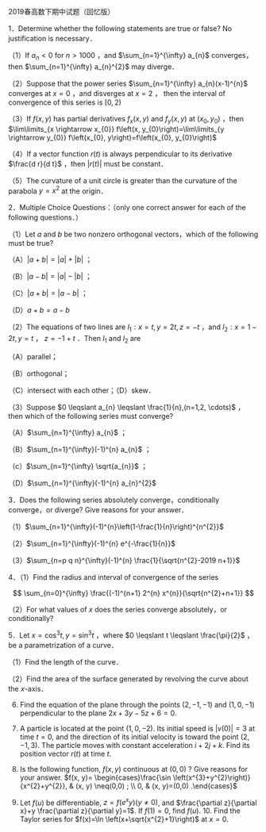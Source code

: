 2019春高数下期中试题（回忆版）

1．Determine whether the following statements are true or false? No justification is necessary．

（1）If $a_{n}<0$ for $n>1000$ ，and $\sum_{n=1}^{\infty} a_{n}$ converges，then $\sum_{n=1}^{\infty} a_{n}^{2}$ may diverge．

（2）Suppose that the power series $\sum_{n=1}^{\infty} a_{n}(x-1)^{n}$ converges at $x=0$ ，and disverges at $x=2$ ， then the interval of convergence of this series is $[0,2)$

（3）If $f(x, y)$ has partial derivatives $f_{x}(x, y)$ and $f_{y}(x, y)$ at $\left(x_{0}, y_{0}\right)$ ，then $\lim\limits_{x \rightarrow x_{0}} f\left(x, y_{0}\right)=\lim\limits_{y \rightarrow y_{0}} f\left(x_{0}, y\right)=f\left(x_{0}, y_{0}\right)$

（4）If a vector function $r(t)$ is always perpendicular to its derivative $\frac{d r}{d t}$ ，then $|r(t)|$ must be constant．

（5）The curvature of a unit circle is greater than the curvature of the parabola $y=x^{2}$ at the origin．

2．Multiple Choice Questions：（only one correct answer for each of the following questions．）

（1）Let $a$ and $b$ be two nonzero orthogonal vectors，which of the following must be true?

（A）$|a+b|=|a|+|b|$ ；

（B）$|a-b|=|a|-|b|$ ；

（C）$|a+b|=|a-b|$ ；

（D）$a+b=a-b$

（2）The equations of two lines are $l_{1}: x=t, y=2 t, z=-t$ ，and $l_{2}: x=1-2 t, y=t$ ， $z=-1+t$ ．Then $l_{1}$ and $l_{2}$ are

（A）parallel；

（B）orthogonal；

（C）intersect with each other；（D）skew．

（3）Suppose $0 \leqslant a_{n} \leqslant \frac{1}{n},(n=1,2, \cdots)$ ，then which of the following series must converge?

（A）$\sum_{n=1}^{\infty} a_{n}$ ；

（B）$\sum_{n=1}^{\infty}(-1)^{n} a_{n}$ ；

（c）$\sum_{n=1}^{\infty} \sqrt{a_{n}}$ ；

（D）$\sum_{n=1}^{\infty}(-1)^{n} a_{n}^{2}$

3．Does the following series absolutely converge，conditionally converge，or diverge? Give reasons for your answer．

（1）$\sum_{n=1}^{\infty}(-1)^{n}\left(1-\frac{1}{n}\right)^{n^{2}}$

（2）$\sum_{n=1}^{\infty}(-1)^{n} e^{-\frac{1}{n}}$

（3）$\sum_{n=p q n}^{\infty}(-1)^{n} \frac{1}{\sqrt{n^{2}-2019 n+1}}$

4．（1）Find the radius and interval of convergence of the series

$$
\sum_{n=0}^{\infty} \frac{(-1)^{n+1} 2^{n} x^{n}}{\sqrt{n^{2}+n+1}}
$$

（2）For what values of $x$ does the series converge absolutely，or conditionally?

5．Let $x=\cos ^{3} t, y=\sin ^{3} t$ ，where $0 \leqslant t \leqslant \frac{\pi}{2}$ ，be a parametrization of a curve．

（1）Find the length of the curve．

（2）Find the area of the surface generated by revolving the curve about the $x$-axis．

6. Find the equation of the plane through the points $(2,-1,-1)$ and $(1,0,-1)$ perpendicular to the plane $2 x+3 y-5 z+6=0$.

7. A particle is located at the point $(1,0,-2)$. Its initial speed is $|v(0)|=3$ at time $t=0$, and the direction of its initial velocity is toward the point $(2,-1,3)$. The particle moves with constant acceleration $i+2 j+k$. Find its position vector $r(t)$ at time $t$.

8. Is the following function, $f(x, y)$ continuous at $(0,0)$ ? Give reasons for your answer. $f(x, y)= \begin{cases}\frac{\sin \left(x^{3}+y^{2}\right)}{x^{2}+y^{2}}, & (x, y) \neq(0,0) ; \\ 0, & (x, y)=(0,0) .\end{cases}$

9. Let $f(u)$ be differentiable, $z=f\left(e^{x} y\right)(y \neq 0)$, and $\frac{\partial z}{\partial x}+y \frac{\partial z}{\partial y}=1$. If $f(1)=0$, find $f(u)$. 10. Find the Taylor series for $f(x)=\ln \left(x+\sqrt{x^{2}+1}\right)$ at $x=0$.

